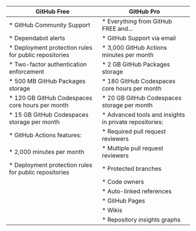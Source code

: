 
| **GitHub Free**                                       | **GitHub Pro**                                         |
| ----------------------------------------------------- | ------------------------------------------------------ |
| * GitHub Community Support                            | * Everything from GitHub FREE and...                   |
| * Dependabot alerts                                   | * GitHub Support via email                             |
| * Deployment protection rules for public repositories | * 3,000 GitHub Actions minutes per month               |
| * Two-factor authentication enforcement               | * 2 GB GitHub Packages storage                         |
| * 500 MB GitHub Packages storage                      | * 180 GitHub Codespaces core hours per month           |
| * 120 GB GitHub Codespaces core hours per month       | * 20 GB GitHub Codespaces storage per month            |
| * 15 GB GitHub Codespaces storage per month           | * Advanced tools and insights in private repositories: |
| * GitHub Actions features:                            | * Required pull request reviewers                      |
| * 2,000 minutes per month                             | * Multiple pull request reviewers                      |
| * Deployment protection rules for public repositories | * Protected branches                                   |
|                                                       | * Code owners                                          |
|                                                       | * Auto-linked references                               |
|                                                       | * GitHub Pages                                         |
|                                                       | * Wikis                                                |
|                                                       | * Repository insights graphs                           |
